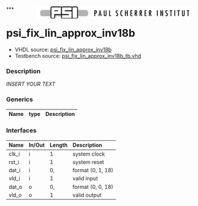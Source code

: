 <img align="right" src="../doc/psi_logo.png">
***

# psi_fix_lin_approx_inv18b
 - VHDL source: [psi_fix_lin_approx_inv18b](../hdl/psi_fix_lin_approx_inv18b.vhd)
 - Testbench source: [psi_fix_lin_approx_inv18b_tb.vhd](../testbench/psi_fix_lin_approx_inv18b_tb/psi_fix_lin_approx_inv18b_tb.vhd)

### Description
*INSERT YOUR TEXT*

### Generics
| Name   | type   | Description   |
|--------|--------|---------------|

### Interfaces
| Name   | In/Out   | Length   | Description       |
|:-------|:---------|:---------|:------------------|
| clk_i  | i        | 1        | system clock      |
| rst_i  | i        | 1        | system reset      |
| dat_i  | i        | 0,       | format (0, 1, 18) |
| vld_i  | i        | 1        | valid input       |
| dat_o  | o        | 0,       | format (0, 0, 18) |
| vld_o  | o        | 1        | valid output      |